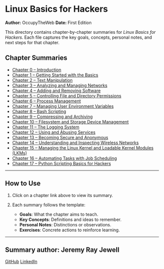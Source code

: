 # Linux Basics for Hackers

**Author:** OccupyTheWeb
**Date:** First Edition

This directory contains chapter-by-chapter summaries for *Linux Basics for Hackers*. Each file captures the key goals, concepts, personal notes, and next steps for that chapter.

## Chapter Summaries

* [Chapter 0 – Introduction](linux-basics-for-hackers-chapter-00.md)
* [Chapter 1 – Getting Started with the Basics](linux-basics-for-hackers-chapter-01.md)
* [Chapter 2 – Text Manipulation](linux-basics-for-hackers-chapter-02.md)
* [Chapter 3 – Analyzing and Managing Networks](linux-basics-for-hackers-chapter-03.md)
* [Chapter 4 – Adding and Removing Software](linux-basics-for-hackers-chapter-04.md)
* [Chapter 5 – Controlling File and Directory Permissions](linux-basics-for-hackers-chapter-05.md)
* [Chapter 6 – Process Management](linux-basics-for-hackers-chapter-06.md)
* [Chapter 7 – Managing User Environment Variables](linux-basics-for-hackers-chapter-07.md)
* [Chapter 8 – Bash Scripting](linux-basics-for-hackers-chapter-08.md)
* [Chapter 9 – Compressing and Archiving](linux-basics-for-hackers-chapter-09.md)
* [Chapter 10 – Filesystem and Storage Device Management](linux-basics-for-hackers-chapter-10.md)
* [Chapter 11 – The Logging System](linux-basics-for-hackers-chapter-11.md)
* [Chapter 12 – Using and Abusing Services](linux-basics-for-hackers-chapter-12.md)
* [Chapter 13 – Becoming Secure and Anonymous](linux-basics-for-hackers-chapter-13.md)
* [Chapter 14 – Understanding and Inspecting Wireless Networks](linux-basics-for-hackers-chapter-14.md)
* [Chapter 15 – Managing the Linux Kernel and Loadable Kernel Modules (LKMs)](linux-basics-for-hackers-chapter-15.md)
* [Chapter 16 – Automating Tasks with Job Scheduling](linux-basics-for-hackers-chapter-16.md)
* [Chapter 17 – Python Scripting Basics for Hackers](linux-basics-for-hackers-chapter-17.md)


---

## How to Use

1. Click on a chapter link above to view its summary.
2. Each summary follows the template:

   * **Goals**: What the chapter aims to teach.
   * **Key Concepts**: Definitions and ideas to remember.
   * **Personal Notes**: Distinctions or observations.
   * **Exercises**: Concrete actions to reinforce learning.

---

## Summary author: **Jeremy Ray Jewell**
[GitHub](https://github.com/jeremyrayjewell)
[LinkedIn](https://www.linkedin.com/in/jeremyrayjewell)

